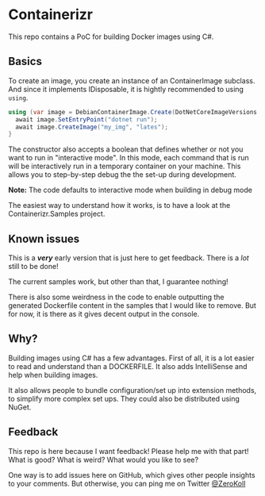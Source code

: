 # Containerizr

This repo contains a PoC for building Docker images using C#. 

## Basics

To create an image, you create an instance of an ContainerImage subclass. And since it implements IDisposable, it is hightly recommended to using `using`.

```csharp
using (var image = DebianContainerImage.Create(DotNetCoreImageVersions.SDK_7_0))
  await image.SetEntryPoint("dotnet run");
  await image.CreateImage("my_img", "lates");
}
```

The constructor also accepts a boolean that defines whether or not you want to run in "interactive mode". In this mode, each command that is run will be interactively run in a temporary container on your machine. This allows you to step-by-step debug the the set-up during development. 

__Note:__ The code defaults to interactive mode when building in debug mode

The easiest way to understand how it works, is to have a look at the Containerizr.Samples project.

## Known issues

This is a ___very___ early version that is just here to get feedback. There is a _lot_ still to be done!

The current samples work, but other than that, I guarantee nothing!

There is also some weirdness in the code to enable outputting the generated Dockerfile content in the samples that I would like to remove. But for now, it is there as it gives decent output in the console.

## Why?

Building images using C# has a few advantages. First of all, it is a lot easier to read and understand than a DOCKERFILE. It also adds IntelliSense and help when building images.

It also allows people to bundle configuration/set up into extension methods, to simplify more complex set ups. They could also be distributed using NuGet. 

## Feedback

This repo is here because I want feedback! Please help me with that part! What is good? What is weird? What would you like to see? 

One way is to add issues here on GitHub, which gives other people insights to your comments. But otherwise, you can ping me on Twitter [@ZeroKoll](https://twitter.com/ZeroKoll)
